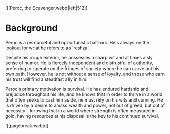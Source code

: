 ![[Peroc, the Scavenger.webp|left|512]]

# Background
Peroc is a resourceful and opportunistic half-orc. He's always on the lookout for what he refers to as 'reshza'.

Despite his rough exterior, he possesses a sharp wit and at times a sly sense of humor. He is fiercely independent and distrustful of authority, preferring to operate on the fringes of society where he can carve out his own path. However, he is not without a sense of loyalty, and those who earn his trust will find a steadfast ally in him.

Peroc's primary motivation is survival. He has endured hardship and prejudice throughout his life, and he knows that in order to thrive in a world that often seeks to cast him aside, he must rely on his wits and cunning. He is driven by a desire to amass wealth and power, not out of greed, but out of necessity – knowing that in a world where strength is often measured in gold, having resources at his disposal is the key to his continued survival.

![[pagebreak.webp]]